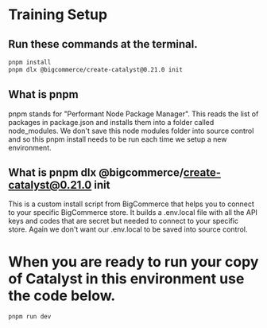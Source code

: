 # Training Setup

## Run these commands at the terminal.

```bash
pnpm install
pnpm dlx @bigcommerce/create-catalyst@0.21.0 init
```

## What is pnpm

pnpm stands for "Performant Node Package Manager". This reads the list of packages in package.json and installs them into a folder called node_modules. We don't save this node modules folder into source control and so this pnpm install needs to be run each time we setup a new environment.

## What is pnpm dlx @bigcommerce/create-catalyst@0.21.0 init

This is a custom install script from BigCommerce that helps you to connect to your specific BigCommerce store. It builds a .env.local file with all the API keys and codes that are secret but needed to connect to your specific store. Again we don't want our .env.local to be saved into source control.

# When you are ready to run your copy of Catalyst in this environment use the code below.

```bash
pnpm run dev
```
